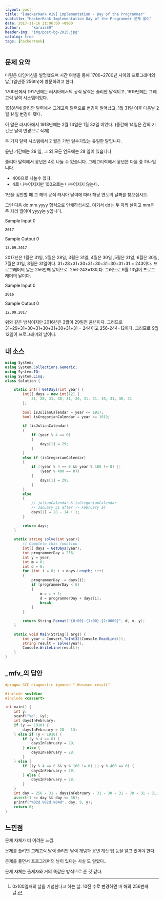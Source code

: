 ```yaml
---
layout: post
title: "[HackerRank #19] Implementation - Day of the Programmer"
subtitle: "HackerRank Implementation Day of the Programmer 문제 풀이"
date: 2017-11-16 21:06:00 +0900
author:     "karais89"
header-img: "img/post-bg-2015.jpg"
catalog: true
tags: [hackerrank]
---
```


## 문제 요약

마린은 타임머신을 발명했으며 시간 여행을 통해 1700~2700년 사이의 프로그래머의날[^1] (일년중 256th)에 방문하려고 한다.

1700년에서 1917년에는 러시아에서의 공식 달력은 줄리안 달력이고, 1919년에는 그레고릭 달력 시스템이었다.

1918년에 줄리안 달력에서 그레고릭 달력으로 변경이 일어났고, 1월 31일 이후 다음날 2월 14일 변경이 됐다.

이 말은 러시아에서 1918년에는 2월 14일은 1월 32일 이었다. (중간에 14일은 간의 기간은 달력 변경으로 삭제)

두 가지 달력 시스템에서 2 월은 가변 일수가있는 유일한 달입니다.

윤년 기간에는 29 일, 그 외 모든 연도에는 28 일이 있습니다

줄리아 달력에서 윤년은 4로 나눌 수 있습니다. 그레고리력에서 윤년은 다음 중 하나입니다.

- 400으로 나눌수 있다.
- 4로 나누어지지만 100으로는 나누어지지 않는다.

1년을 감안할 때 그 해의 공식 러시아 달력에 따라 해당 연도의 날짜를 찾으십시오.

그런 다음 dd.mm.yyyy 형식으로 인쇄하십시오. 여기서 dd는 두 자리 날이고 mm은 두 자리 월이며 yyyy는 y입니다.

Sample Input 0
```
2017
```

Sample Output 0
```
13.09.2017
```

2017년은 1월은 31일, 2월은 28일, 3월은 31일, 4월은 30일 ,5월은 31일, 6월은 30일, 7월은 31일,
8월은 31일이다.
31+28+31+30+31+30+31+30+31+31 = 243이다.
프로그래머의 날은 256번째 날이므로. 256-243=13이다. 그러므로 9월 13일이 프로그래머의 날이다.

Sample Input 0
```
2016
```

Sample Output 0
```
12.09.2017
```

위와 같은 방식이지만 2016년은 2월이 29일인 윤년이다. 그러므로 
31+29+31+30+31+30+31+30+31+31 = 244이고
256-244=12이다. 그러므로 9월 12일이 프로그래머의 날이다.


[^1]: 0x100일째의 날을 기념한다고 하는 날. 10진 수로 변경하면 매 해의 256번째 날.


## 내 소스

```csharp
using System;
using System.Collections.Generic;
using System.IO;
using System.Linq;
class Solution {

    static int[] GetDays(int year) {
        int[] days = new int[12] {
            31, 28, 31, 30, 31, 30, 31, 31, 30, 31, 30, 31
        };      
        
        bool isJulianCalendar = year <= 1917;
        bool isGregorianCalendar = year >= 1919;
        
        if (isJulianCalendar)
        {
            if (year % 4 == 0)
            {
                days[1] = 29;
            }
        }
        else if (isGregorianCalendar)
        {
            if ((year % 4 == 0 && year % 100 != 0) ||
                (year % 400 == 0))
            {
                days[1] = 29;
            }
        }
        else            
        {
            // julianCalendar & isGregorianCalendar
            // January 31 after -> February 14
            days[1] = 28 - 14 + 1;
        }
        
        return days;
    }
    
    static string solve(int year){
        // Complete this function    
        int[] days = GetDays(year);
        int programmerDay = 256;
        int y = year;
        int m = 0;
        int d = 0;
        for (int i = 0; i < days.Length; i++)
        {
            programmerDay -= days[i];
            if (programmerDay < 0)
            {
                m = i + 1;
                d = programmerDay + days[i];
                break;
            }
        }
        
        return String.Format("{0:00}.{1:00}.{2:0000}", d, m, y);
    }

    static void Main(String[] args) {
        int year = Convert.ToInt32(Console.ReadLine());
        string result = solve(year);
        Console.WriteLine(result);
    }
}
```

## _mfv_의 답안

```cpp
#pragma GCC diagnostic ignored "-Wunused-result"

#include <cstdio>
#include <cassert>

int main() {
    int y;
    scanf("%d", &y);
    int daysInFebruary;
    if (y == 1918) {
        daysInFebruary = 28 - 13;
    } else if (y < 1918) {
        if (y % 4 == 0) {
            daysInFebruary = 29;
        } else {
            daysInFebruary = 28;
        }
    } else {
        if ((y % 4 == 0 && y % 100 != 0) || y % 400 == 0) {
            daysInFebruary = 29;
        } else {
            daysInFebruary = 28;
        }
    }
    int day = 256 - 31 - daysInFebruary - 31 - 30 - 31 - 30 - 31 - 31;
    assert(1 <= day && day <= 30);
    printf("%02d.%02d.%04d", day, 9, y);
    return 0;
}
```

## 느낀점

문제 자체가 더 어려운 느낌.

문제를 풀려면 그레고릭 달력 줄리안 달력 개념과 윤년 계산 법 등을 알고 있어야 한다.

문제를 풀면서 프로그래머의 날이 있다는 사실 도 알았다..

문제 자체는 출제자와 거의 똑같은 방식으로 푼 것 같다.